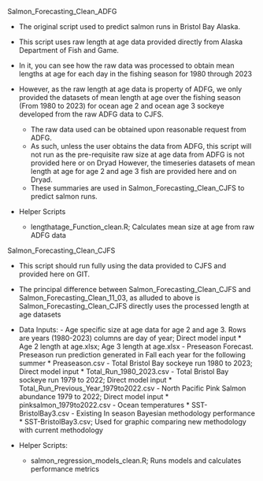 Salmon_Forecasting_Clean_ADFG 
 - The original script used to predict salmon runs in Bristol Bay Alaska.
 - This script uses raw length at age data provided directly from Alaska Department of Fish and Game.
 - In it, you can see how the raw data was processed to obtain mean lengths at age for each day in the fishing season for 1980 through 2023
 - However, as the raw length at age data is property of ADFG, we only provided the datasets of mean length at age over the fishing season (From 1980 to 2023) for ocean age 2 and ocean age 3 sockeye developed from the raw ADFG data to CJFS. 
      - The raw data used can be obtained upon reasonable request from ADFG.
      - As such, unless the user obtains the data from ADFG, this script will not run as the pre-requisite raw size at age data from ADFG is not provided here or on Dryad
However, the timeseries datasets of mean length at age for age 2 and age 3 fish are provided here and on Dryad.
    - These summaries are used in Salmon_Forecasting_Clean_CJFS to predict salmon runs.
  
 - Helper Scripts
   * lengthatage_Function_clean.R; Calculates mean size at age from raw ADFG data
  
Salmon_Forecasting_Clean_CJFS
 - This script should run fully using the data provided to CJFS and provided here on GIT.
 - The principal difference between Salmon_Forecasting_Clean_CJFS and Salmon_Forecasting_Clean_11_03, as alluded to above is Salmon_Forecasting_Clean_CJFS directly uses the processed length at age datasets
 -   Data Inputs:
    - Age specific size at age data for age 2 and age 3. Rows are years (1980-2023) columns are day of year; Direct model input
         * Age 2 length at age.xlsx; Age 3 length at age.xlsx
    - Preseason Forecast. Preseason run prediction generated in Fall each year for the following summer
         * Preaseason.csv
    - Total Bristol Bay sockeye run 1980 to 2023; Direct model input
         * Total_Run_1980_2023.csv 
    - Total Bristol Bay sockeye run 1979 to 2022; Direct model input
         * Total_Run_Previous_Year_1979to2022.csv
    - North Pacific Pink Salmon abundance 1979 to 2022; Direct model input
         * pinksalmon_1979to2022.csv
    - Ocean temperatures
         * SST-BristolBay3.csv
    - Existing In season Bayesian methodology performance
         * SST-BristolBay3.csv; Used for graphic comparing new methodology with current methodology

- Helper Scripts:
    - salmon_regression_models_clean.R; Runs models and calculates performance metrics
      
  
  
